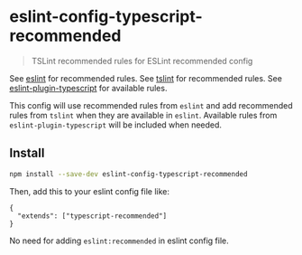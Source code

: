 # eslint-config-typescript-recommended

> TSLint recommended rules for ESLint recommended config

See [eslint](https://github.com/eslint/eslint) for recommended rules.
See [tslint](https://github.com/palantir/tslint) for recommended rules.
See [eslint-plugin-typescript](https://github.com/nzakas/eslint-plugin-typescript) for available rules.

This config will use recommended rules from `eslint` and add recommended rules from `tslint` when they are available in `eslint`.
Available rules from `eslint-plugin-typescript` will be included when needed.

## Install

```bash
npm install --save-dev eslint-config-typescript-recommended
```

Then, add this to your eslint config file like:

```
{
  "extends": ["typescript-recommended"]
}
```

No need for adding `eslint:recommended` in eslint config file.
